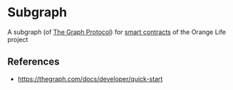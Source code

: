 # Subgraph

A subgraph (of [The Graph Protocol](https://thegraph.com/)) for [smart contracts](https://github.com/orange-life/smart-contracts/) of the Orange Life project

## References

 - https://thegraph.com/docs/developer/quick-start
